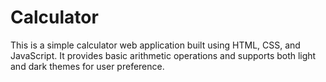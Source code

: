 # Calculator
This is a simple calculator web application built using HTML, CSS, and JavaScript. It provides basic arithmetic operations and supports both light and dark themes for user preference.